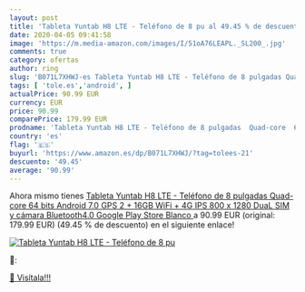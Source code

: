 ```yaml
---
layout: post
title: 'Tableta Yuntab H8 LTE - Teléfono de 8 pu al 49.45 % de descuento'
date: 2020-04-05 09:41:58
image: 'https://m.media-amazon.com/images/I/51oA76LEAPL._SL200_.jpg'
comments: true
category: ofertas
author: ring
slug: 'B071L7XHWJ-es Tableta Yuntab H8 LTE - Teléfono de 8 pulgadas Quad-core...'
tags: [ 'tole.es','android', ]
actualPrice: 90.99 EUR
currency: EUR
price: 90.99
comparePrice: 179.99 EUR
prodname: 'Tableta Yuntab H8 LTE - Teléfono de 8 pulgadas  Quad-core  64 bits  Android 7.0  GPS  2 + 16GB  WiFi + 4G  IPS 800 x 1280  DuaL SIM y cámara  Bluetooth4.0  Google Play Store   Blanco '
country: 'es'
flag: '🇪🇸'
buyurl: 'https://www.amazon.es/dp/B071L7XHWJ/?tag=tolees-21'
descuento: '49.45'
average: '90.99'
---
```


Ahora mismo tienes [Tableta Yuntab H8 LTE - Teléfono de 8 pulgadas  Quad-core  64 bits  Android 7.0  GPS  2 + 16GB  WiFi + 4G  IPS 800 x 1280  DuaL SIM y cámara  Bluetooth4.0  Google Play Store   Blanco ](https://www.amazon.es/dp/B071L7XHWJ/?tag=tolees-21) a 90.99 EUR (original: 179.99 EUR) (49.45 %  de descuento) en el siguiente enlace!

[![Tableta Yuntab H8 LTE - Teléfono de 8 pu](https://m.media-amazon.com/images/I/51oA76LEAPL._SL200_.jpg)](https://www.amazon.es/dp/B071L7XHWJ/?tag=tolees-21)

🔎:


[🛒 Visítala!!!](https://www.amazon.es/dp/B071L7XHWJ/?tag=tolees-21)
